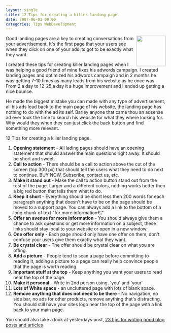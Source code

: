 ```yaml
---
layout: single
title: 12 Tips for creating a killer landing page.
date: 2007-06-01 09:00
categories: Tips WebDevelopment
---
```

<img src="/public/uploads/2007/05/writting.jpg" align="right" height="96" width="92" />Good landing pages are a key to creating conversations from your advertisement. It's the first page that your users see when they click on one of your ads its got to be exactly what they want.

I created these tips for creating killer landing pages when I was helping a good friend of mine fixes his adwords campaign. I created landing pages and optimized his adwords campaign and in 2 months he was getting 7-10 times as many leads from his website as he once was. From 2 a day to 12-25 a day it a huge improvement and I ended up getting a nice bounce.

He made the biggest mistake you can made with any type of advertisement, all his ads lead back to the main page of his website, the landing page has nothing to do with the ad its self. Barley anyone that came thou an adsense ad ever took the time to search his website for what they where looking for. Why would they when they can just click the back button and find something more relevant.

12 Tips for creating a killer landing page.
<ol>
	<li><strong> Opening statement</strong> - All lading pages should have an opening statement that should answer the main questions right away. It should be short and sweet.</li>
	<li><strong> Call to action</strong> - There should be a call to action above the cut of the screen (top 300 px) that should tell the users what they need to do next to continue. BUY NOW, Subscribe, contact us, etc.</li>
	<li><strong> Make it stand out</strong> - Make the call to action button stand out from the rest of the page. Larger and a different colors, nothing works better then a big red button that tells them what to do.</li>
	<li><strong> Keep it short</strong> - Everything should be short less then 200 words for each paragraph anything that doesn't have to be on the page should be moved to a support page. You can always add a link to the bottom of a long chunk of text "for more information€¦"</li>
	<li><strong> Offer an avenue for more information</strong> - You should always give them a chance to ask questions or get more information on a subject, these links should stay local to your website or open in a new window.</li>
	<li><strong> One offer only</strong> - Each page should only have one offer on them, don't confuse your users give them exactly what they want.</li>
	<li><strong> Be crystal clear</strong> - The offer should be crystal clear on what you are offing.</li>
	<li><strong> Add a picture</strong> - People tend to scan a page before committing to reading it, adding a picture to a page can really help convince people that the page is worth reading.</li>
	<li><strong> Important stuff at the top</strong> - Keep anything you want your users to read near the top of the page.</li>
	<li><strong> Make it personal</strong> - Write in 2nd person using.  'you' and 'your'</li>
	<li><strong> Lots of White space</strong> - an uncluttered page with lots of blank space.</li>
	<li><strong> Remove anything that does not need to be there</strong> - No navigation, no side bar, no ads for other products, remove anything that's distracting. You should still have your sites logo near the top of the page with a link back to your main page.</li>
</ol>
You should also take a look at yesterdays post, <a href="/23-tips-for-writing-good-blog-posts-and-articles/">23 tips for writing good blog posts and articles</a>
